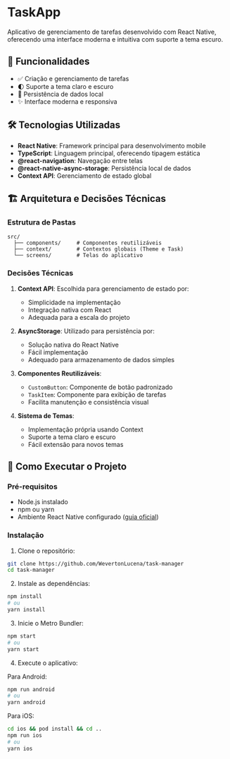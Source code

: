 # TaskApp

Aplicativo de gerenciamento de tarefas desenvolvido com React Native, oferecendo uma interface moderna e intuitiva com suporte a tema escuro.

## 🚀 Funcionalidades

- ✅ Criação e gerenciamento de tarefas
- 🌓 Suporte a tema claro e escuro
- 💾 Persistência de dados local
- ✨ Interface moderna e responsiva

## 🛠️ Tecnologias Utilizadas

- **React Native**: Framework principal para desenvolvimento mobile
- **TypeScript**: Linguagem principal, oferecendo tipagem estática
- **@react-navigation**: Navegação entre telas
- **@react-native-async-storage**: Persistência local de dados
- **Context API**: Gerenciamento de estado global

## 🏗️ Arquitetura e Decisões Técnicas

### Estrutura de Pastas
```
src/
  ├── components/     # Componentes reutilizáveis
  ├── context/        # Contextos globais (Theme e Task)
  └── screens/        # Telas do aplicativo
```

### Decisões Técnicas

1. **Context API**: Escolhida para gerenciamento de estado por:
   - Simplicidade na implementação
   - Integração nativa com React
   - Adequada para a escala do projeto

2. **AsyncStorage**: Utilizado para persistência por:
   - Solução nativa do React Native
   - Fácil implementação
   - Adequado para armazenamento de dados simples

3. **Componentes Reutilizáveis**:
   - `CustomButton`: Componente de botão padronizado
   - `TaskItem`: Componente para exibição de tarefas
   - Facilita manutenção e consistência visual

4. **Sistema de Temas**:
   - Implementação própria usando Context
   - Suporte a tema claro e escuro
   - Fácil extensão para novos temas

## 🚀 Como Executar o Projeto

### Pré-requisitos

- Node.js instalado
- npm ou yarn
- Ambiente React Native configurado ([guia oficial](https://reactnative.dev/docs/environment-setup))

### Instalação

1. Clone o repositório:
```bash
git clone https://github.com/WevertonLucena/task-manager
cd task-manager
```

2. Instale as dependências:
```bash
npm install
# ou
yarn install
```

3. Inicie o Metro Bundler:
```bash
npm start
# ou
yarn start
```

4. Execute o aplicativo:

Para Android:
```bash
npm run android
# ou
yarn android
```

Para iOS:
```bash
cd ios && pod install && cd ..
npm run ios
# ou
yarn ios
```
